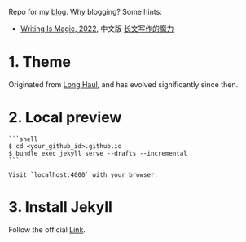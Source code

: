 Repo for my [blog](https://arthurchiao.github.io). Why blogging? Some hints:

* [Writing Is Magic, 2022](https://brooker.co.za/blog/2022/11/08/writing.html),
  中文版 [长文写作的魔力](https://arthurchiao.art/blog/writing-is-magic-zh)

# 1. Theme

Originated from [Long Haul](http://github.com/brianmaierjr/long-haul),
and has evolved significantly since then.

# 2. Local preview

    ```shell
    $ cd <your_github_id>.github.io
    $ bundle exec jekyll serve --drafts --incremental
    ```

    Visit `localhost:4000` with your browser.


# 3. Install Jekyll

Follow the official [Link](https://jekyllrb.com/docs/installation/macos/).


